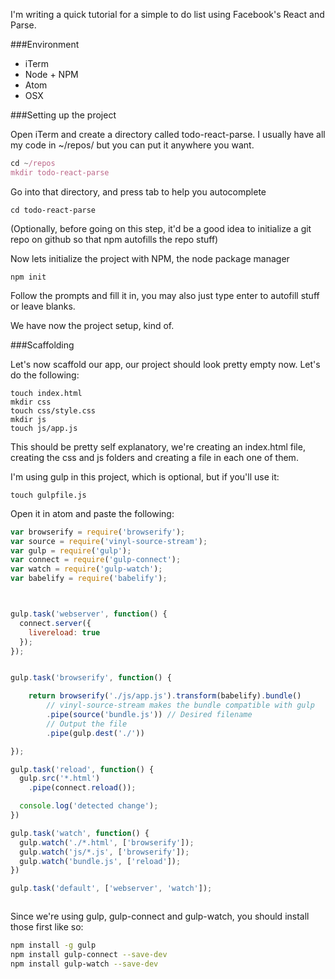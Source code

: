 I'm writing a quick tutorial for a simple to do list using Facebook's React and Parse.

###Environment
- iTerm
- Node + NPM
- Atom
- OSX



###Setting up the project

Open iTerm and create a directory called todo-react-parse. I usually have all my code in ~/repos/ but you can put it anywhere you want.
````javascript
cd ~/repos
mkdir todo-react-parse
````
Go into that directory, and press tab to help you autocomplete

````
cd todo-react-parse
````

(Optionally, before going on this step, it'd be a good idea to initialize a git repo on github so that npm autofills the repo stuff)

Now lets initialize the project with NPM, the node package manager

````
npm init
````
Follow the prompts and fill it in, you may also just type enter to autofill stuff or leave blanks.

We have now the project setup, kind of.


###Scaffolding

Let's now scaffold our app, our project should look pretty empty now. Let's do the following:
````
touch index.html
mkdir css
touch css/style.css
mkdir js
touch js/app.js
````

This should be pretty self explanatory,  we're creating an index.html file, creating the css and js folders and creating a file in each one of them.

I'm using gulp in this project, which is optional, but if you'll use it:
````
touch gulpfile.js
````

Open it in atom and paste the following:
````javascript
var browserify = require('browserify');
var source = require('vinyl-source-stream');
var gulp = require('gulp');
var connect = require('gulp-connect');
var watch = require('gulp-watch');
var babelify = require('babelify');



gulp.task('webserver', function() {
  connect.server({
    livereload: true
  });
});


gulp.task('browserify', function() {

    return browserify('./js/app.js').transform(babelify).bundle()
        // vinyl-source-stream makes the bundle compatible with gulp
        .pipe(source('bundle.js')) // Desired filename
        // Output the file
        .pipe(gulp.dest('./'))

});

gulp.task('reload', function() {
  gulp.src('*.html')
    .pipe(connect.reload());

  console.log('detected change');
})

gulp.task('watch', function() {
  gulp.watch('./*.html', ['browserify']);
  gulp.watch('js/*.js', ['browserify']);
  gulp.watch('bundle.js', ['reload']);
})

gulp.task('default', ['webserver', 'watch']);



````
Since we're using gulp, gulp-connect and gulp-watch, you should install those first like so:

````bash
npm install -g gulp
npm install gulp-connect --save-dev
npm install gulp-watch --save-dev
````
